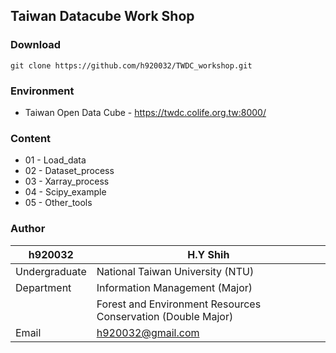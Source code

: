 ## Taiwan Datacube Work Shop

### Download
	git clone https://github.com/h920032/TWDC_workshop.git

### Environment
* Taiwan Open Data Cube - https://twdc.colife.org.tw:8000/

### Content
* 01 - Load_data
* 02 - Dataset_process
* 03 - Xarray_process
* 04 - Scipy_example
* 05 - Other_tools

### Author
|h920032|H.Y Shih  
|---|---  
|Undergraduate | National Taiwan University (NTU)  
|Department|Information Management (Major)  
||Forest and Environment Resources Conservation (Double Major)  
|Email|h920032@gmail.com|  
